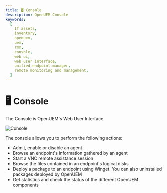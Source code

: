 ```yaml
---
title: 🖥️ Console
description: OpenUEM Console
keywords:
  [
    IT assets,
    inventory,
    openuem,
    uem,
    rmm,
    console,
    web ui,
    web user interface,
    unified endpoint manager,
    remote monitoring and management,
  ]
---
```


# 🖥️ Console

The Console is OpenUEM's Web User Interface

![Console](/img/console.png)

The console allows you to perform the following actions:

- Admit, enable or disable an agent
- Browse an endpoint's information gathered by an agent
- Start a VNC remote assistance session
- Browse the files contained in an endpoint's logical disks
- Deploy a package to an endpoint using Winget. You can also uninstalled packages deployed by OpenUEM
- Get statistics and check the status of the different OpenUEM components
